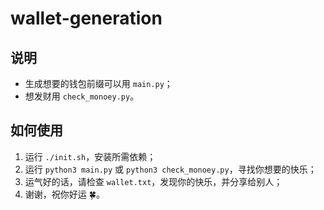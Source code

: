 # wallet-generation

## 说明

- 生成想要的钱包前缀可以用 `main.py`；
- 想发财用 `check_monoey.py`。

## 如何使用

1. 运行 `./init.sh`，安装所需依赖；
2. 运行 `python3 main.py` 或 `python3 check_monoey.py`，寻找你想要的快乐；
3. 运气好的话，请检查 `wallet.txt`，发现你的快乐，并分享给别人；
4. 谢谢，祝你好运 🍀。
